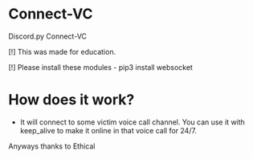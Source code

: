 # Connect-VC
Discord.py Connect-VC

[!] This was made for education.

[!] Please install these modules - pip3 install websocket

# How does it work?
- It will connect to some victim voice call channel. You can use it with keep_alive to make it online in that voice call for 24/7.

Anyways thanks to Ethical
